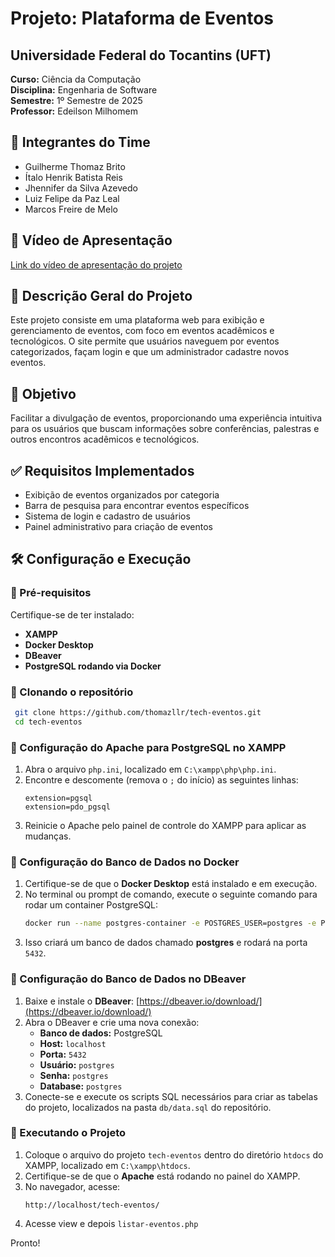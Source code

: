 # Projeto: Plataforma de Eventos

## Universidade Federal do Tocantins (UFT)
**Curso:** Ciência da Computação  
**Disciplina:** Engenharia de Software  
**Semestre:** 1º Semestre de 2025  
**Professor:** Edeilson Milhomem 

## 👥 Integrantes do Time
- Guilherme Thomaz Brito
- Ítalo Henrik Batista Reis
- Jhennifer da Silva Azevedo
- Luiz Felipe da Paz Leal
- Marcos Freire de Melo

## 🎥 Vídeo de Apresentação
[Link do vídeo de apresentação do projeto](https://www.youtube.com/watch?v=8jxXbpuKsMM)

## 📌 Descrição Geral do Projeto
Este projeto consiste em uma plataforma web para exibição e gerenciamento de eventos, com foco em eventos acadêmicos e tecnológicos. O site permite que usuários naveguem por eventos categorizados, façam login e que um administrador cadastre novos eventos.

## 🎯 Objetivo
Facilitar a divulgação de eventos, proporcionando uma experiência intuitiva para os usuários que buscam informações sobre conferências, palestras e outros encontros acadêmicos e tecnológicos.

## ✅ Requisitos Implementados
- Exibição de eventos organizados por categoria
- Barra de pesquisa para encontrar eventos específicos
- Sistema de login e cadastro de usuários
- Painel administrativo para criação de eventos

## 🛠️ Configuração e Execução

### 🔹 Pré-requisitos
Certifique-se de ter instalado:
- **XAMPP**
- **Docker Desktop**
- **DBeaver**
- **PostgreSQL rodando via Docker**

### 🔹 Clonando o repositório
```sh
 git clone https://github.com/thomazllr/tech-eventos.git
 cd tech-eventos
```

### 🔹 Configuração do Apache para PostgreSQL no XAMPP
1. Abra o arquivo `php.ini`, localizado em `C:\xampp\php\php.ini`.
2. Encontre e descomente (remova o `;` do início) as seguintes linhas:
   ```
   extension=pgsql
   extension=pdo_pgsql
   ```  
3. Reinicie o Apache pelo painel de controle do XAMPP para aplicar as mudanças.

### 🔹 Configuração do Banco de Dados no Docker
1. Certifique-se de que o **Docker Desktop** está instalado e em execução.
2. No terminal ou prompt de comando, execute o seguinte comando para rodar um container PostgreSQL:
   ```sh
   docker run --name postgres-container -e POSTGRES_USER=postgres -e POSTGRES_PASSWORD=postgres -e POSTGRES_DB=postgres -p 5432:5432 -d postgres
   ```
3. Isso criará um banco de dados chamado **postgres** e rodará na porta `5432`.

### 🔹 Configuração do Banco de Dados no DBeaver
1. Baixe e instale o **DBeaver**: [https://dbeaver.io/download/](https://dbeaver.io/download/)
2. Abra o DBeaver e crie uma nova conexão:
   - **Banco de dados:** PostgreSQL  
   - **Host:** `localhost`  
   - **Porta:** `5432`  
   - **Usuário:** `postgres`  
   - **Senha:** `postgres`  
   - **Database:** `postgres`  
3. Conecte-se e execute os scripts SQL necessários para criar as tabelas do projeto, localizados na pasta `db/data.sql` do repositório.

### 🔹 Executando o Projeto
1. Coloque o arquivo do projeto `tech-eventos` dentro do diretório `htdocs` do XAMPP, localizado em `C:\xampp\htdocs`.
2. Certifique-se de que o **Apache** está rodando no painel do XAMPP.
3. No navegador, acesse:
   ```
   http://localhost/tech-eventos/
   ```
4. Acesse view e depois `listar-eventos.php`

  Pronto!

